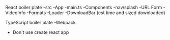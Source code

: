 React boiler plate
-src
    -App
    -main.ts
    -Components
        -nav/splash
        -URL Form
        -VideoInfo
        -Formats
        -Loader
        -DownloadBar (est time and sized downloaded)

TypeScript boiler plate
    -Webpack


* Don't use create react app

